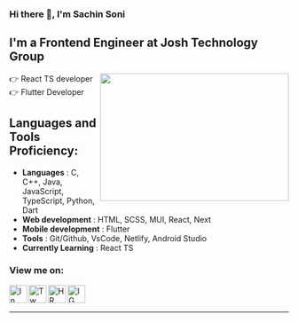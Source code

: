### Hi there 🤝, I'm Sachin Soni

I'm a Frontend Engineer at Josh Technology Group
---
<a href="https://github.com/scripty07"><img align='right' src="https://media0.giphy.com/media/qgQUggAC3Pfv687qPC/giphy.gif" width="340" height="230"> </a>

 👉 React TS developer <br />
 👉 Flutter Developer <br />
 


Languages and Tools Proficiency:
---

-  <b>Languages</b>           : C, C++, Java, JavaScript, TypeScript, Python, Dart <br />
-  <b>Web development</b>     : HTML, SCSS, MUI, React, Next <br />
-  <b>Mobile development</b>  : Flutter <br />
-  <b>Tools</b>               : Git/Github, VsCode, Netlify, Android Studio <br />
-  <b>Currently Learning</b>  : React TS

### View me on:

[<img  align="left" alt="In" width="32px" src="https://upload.wikimedia.org/wikipedia/commons/thumb/8/81/LinkedIn_icon.svg/1024px-LinkedIn_icon.svg.png" />][linkedin]
[<img align="left" alt="Tw" width="32px" src="https://upload.wikimedia.org/wikipedia/commons/4/4f/Twitter-logo.svg" />][twitter]
[<img align="left" alt="HR" width="32px" src="https://amit839.github.io/resources/css/images/achievements/hackerrank-logo.jpg" />][hackerrank]
[<img align="left" alt="IG" width="32px" src="https://upload.wikimedia.org/wikipedia/commons/e/e7/Instagram_logo_2016.svg" />][instagram]
<br />
<br />

---


[instagram]: https://www.instagram.com/scripty07/
[linkedin]: https://www.linkedin.com/in/sachinsoni-7/
[hackerrank]: https://www.hackerrank.com/SaChInSoNi/
[twitter]: https://twitter.com/scripty07/
